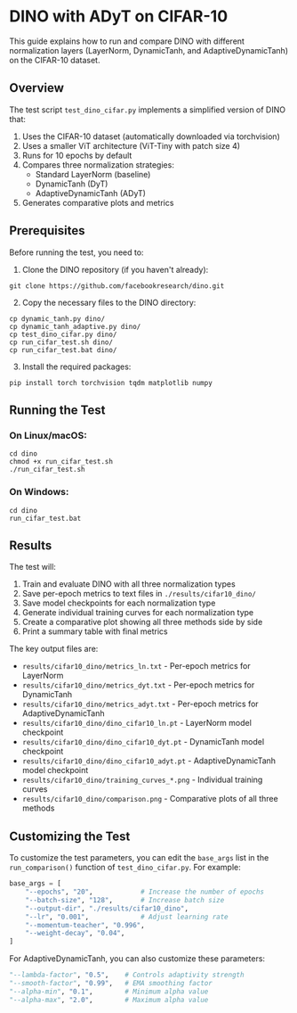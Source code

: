 # DINO with ADyT on CIFAR-10

This guide explains how to run and compare DINO with different normalization layers (LayerNorm, DynamicTanh, and AdaptiveDynamicTanh) on the CIFAR-10 dataset.

## Overview

The test script `test_dino_cifar.py` implements a simplified version of DINO that:

1. Uses the CIFAR-10 dataset (automatically downloaded via torchvision)
2. Uses a smaller ViT architecture (ViT-Tiny with patch size 4)
3. Runs for 10 epochs by default
4. Compares three normalization strategies:
   - Standard LayerNorm (baseline)
   - DynamicTanh (DyT)
   - AdaptiveDynamicTanh (ADyT)
5. Generates comparative plots and metrics

## Prerequisites

Before running the test, you need to:

1. Clone the DINO repository (if you haven't already):
```
git clone https://github.com/facebookresearch/dino.git
```

2. Copy the necessary files to the DINO directory:
```
cp dynamic_tanh.py dino/
cp dynamic_tanh_adaptive.py dino/
cp test_dino_cifar.py dino/
cp run_cifar_test.sh dino/
cp run_cifar_test.bat dino/
```

3. Install the required packages:
```
pip install torch torchvision tqdm matplotlib numpy
```

## Running the Test

### On Linux/macOS:

```
cd dino
chmod +x run_cifar_test.sh
./run_cifar_test.sh
```

### On Windows:

```
cd dino
run_cifar_test.bat
```

## Results

The test will:

1. Train and evaluate DINO with all three normalization types
2. Save per-epoch metrics to text files in `./results/cifar10_dino/`
3. Save model checkpoints for each normalization type
4. Generate individual training curves for each normalization type
5. Create a comparative plot showing all three methods side by side
6. Print a summary table with final metrics

The key output files are:

- `results/cifar10_dino/metrics_ln.txt` - Per-epoch metrics for LayerNorm
- `results/cifar10_dino/metrics_dyt.txt` - Per-epoch metrics for DynamicTanh
- `results/cifar10_dino/metrics_adyt.txt` - Per-epoch metrics for AdaptiveDynamicTanh
- `results/cifar10_dino/dino_cifar10_ln.pt` - LayerNorm model checkpoint
- `results/cifar10_dino/dino_cifar10_dyt.pt` - DynamicTanh model checkpoint
- `results/cifar10_dino/dino_cifar10_adyt.pt` - AdaptiveDynamicTanh model checkpoint
- `results/cifar10_dino/training_curves_*.png` - Individual training curves
- `results/cifar10_dino/comparison.png` - Comparative plots of all three methods

## Customizing the Test

To customize the test parameters, you can edit the `base_args` list in the `run_comparison()` function of `test_dino_cifar.py`. For example:

```python
base_args = [
    "--epochs", "20",            # Increase the number of epochs
    "--batch-size", "128",       # Increase batch size
    "--output-dir", "./results/cifar10_dino",
    "--lr", "0.001",             # Adjust learning rate
    "--momentum-teacher", "0.996",
    "--weight-decay", "0.04",
]
```

For AdaptiveDynamicTanh, you can also customize these parameters:

```python
"--lambda-factor", "0.5",    # Controls adaptivity strength
"--smooth-factor", "0.99",   # EMA smoothing factor
"--alpha-min", "0.1",        # Minimum alpha value
"--alpha-max", "2.0",        # Maximum alpha value
``` 